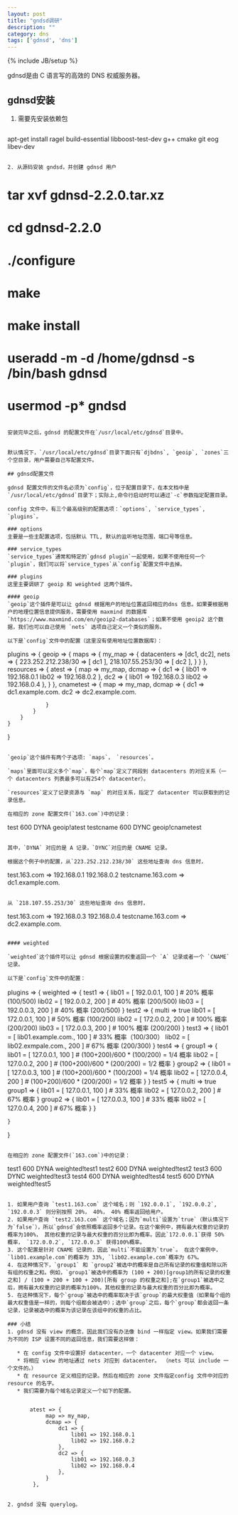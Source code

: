```yaml
---
layout: post
title: "gndsd调研"
description: ""
category: dns
tags: ['gdnsd', 'dns']
---
```

{% include JB/setup %}

gdnsd是由 C 语言写的高效的 DNS 权威服务器。

## gdnsd安装

1. 需要先安装依赖包

   ~~~
apt-get install ragel build-essential libboost-test-dev g++ cmake git eog libev-dev
   ~~~

2. 从源码安装 gndsd，并创建 gdnsd 用户

   ~~~
# tar xvf gdnsd-2.2.0.tar.xz
# cd gdnsd-2.2.0
# ./configure
# make
# make install
# useradd -m -d /home/gdnsd -s /bin/bash gdnsd
# usermod -p* gndsd
   ~~~

安装完毕之后，gdnsd 的配置文件在`/usr/local/etc/gdnsd`目录中。


默认情况下，`/usr/local/etc/gdnsd`目录下面只有`djbdns`, `geoip`, `zones`三个空目录，用户需要自己写配置文件。

## gdnsd配置文件

gdnsd 配置文件的文件名必须为`config`，位于配置目录下，在本文档中是`/usr/local/etc/gdnsd`目录下；实际上,命令行启动时可以通过`-c`参数指定配置目录。

config 文件中，有三个最高级别的配置选项：`options`, `service_types`, `plugins`。

### options
主要是一些主配置选项，包括默认 TTL, 默认的监听地址范围，端口号等信息。

### service_types
`service_types`通常和特定的`gdnsd plugin`一起使用，如果不使用任何一个`plugin`，我们可以将`service_types`从`config`配置文件中去掉。

### plugins
这里主要调研了 geoip 和 weighted 这两个插件。

#### geoip
`geoip`这个插件是可以让 gdnsd 根据用户的地址位置返回相应的dns 信息。如果要根据用户的地理位置信息提供服务，需要使用 maxmind 的数据库 `https://www.maxmind.com/en/geoip2-databases`；如果不使用 geoip2 这个数据，我们也可以自己使用 `nets` 选项自己定义一个类似的服务。

以下是`config`文件中的配置（这里没有使用地址位置数据库）：

~~~
plugins => {
    geoip => {
        maps => {
            my_map => {
                datacenters => [dc1, dc2],
                nets => {
                    223.252.212.238/30 => [ dc1 ],
                    218.107.55.253/30 => [ dc2 ],
                }
            }
        },
        resources => {
            atest => {
                map => my_map,
                dcmap => {
                    dc1 => {
                        lib01 => 192.168.0.1
                        lib02 => 192.168.0.2
                    },
                    dc2 => {
                        lib01 => 192.168.0.3
                        lib02 => 192.168.0.4
                    },
                }
            },
            cnametest => {
                map => my_map,
                dcmap => {
                    dc1 => dc1.example.com.
                    dc2 => dc2.example.com.

                }
            }
        }
    }
}
~~~

`geoip`这个插件有两个子选项: `maps`， `resources`。

`maps`里面可以定义多个`map`，每个`map`定义了网段到 datacenters 的对应关系（一个 datacenters 列表最多可以有254个 datacenter）。

`resources`定义了记录资源与 `map` 的对应关系，指定了 datacenter 可以获取到的记录信息。

在相应的 zone 配置文件(`163.com`)中的记录：

~~~
test 600 DYNA geoip!atest
testcname 600 DYNC geoip!cnametest
~~~

其中，`DYNA` 对应的是 A 记录，`DYNC`对应的是 CNAME 记录。

根据这个例子中的配置，从`223.252.212.238/30` 这些地址查询 dns 信息时，

~~~
test.163.com => 192.168.0.1 192.168.0.2
testcname.163.com => dc1.example.com.
~~~

从 `218.107.55.253/30` 这些地址查询 dns 信息时，

~~~
test.163.com => 192.168.0.3 192.168.0.4
testcname.163.com => dc2.example.com.
~~~

#### weighted

`weighted`这个插件可以让 gdnsd 根据设置的权重返回一个 `A` 记录或者一个 `CNAME` 记录。

以下是`config`文件中的配置：

~~~
plugins => {
    weighted => {
        test1 => {
            lib01 = [ 192.0.0.1, 100 ] # 20% 概率 (100/500)
            lib02 = [ 192.0.0.2, 200 ] # 40% 概率 (200/500)
            lib03 = [ 192.0.0.3, 200 ] # 40% 概率 (200/500)
        }
        test2 => {
            multi => true
            lib01 = [ 172.0.0.1, 100 ] # 50% 概率 (100/200)
            lib02 = [ 172.0.0.2, 200 ] # 100% 概率 (200/200)
            lib03 = [ 172.0.0.3, 200 ] # 100% 概率 (200/200)
        }
        test3 => {
            lib01 = [ lib01.example.com., 100 ] # 33% 概率（100/300）
            lib02 = [ lib02.exmpale.com., 200 ] # 67% 概率 (200/300)
        }
        test4 => {
            group1 => {
                lib01 = [ 127.0.0.1, 100 ] # (100+200)/600 * (100/200) = 1/4 概率
                lib02 = [ 127.0.0.2, 200 ] # (100+200)/600 * (200/200) = 1/2 概率
            }
            group2 => {
                lib01 = [ 127.0.0.3, 100 ] # (100+200)/600 * (100/200) = 1/4 概率
                lib02 = [ 127.0.0.4, 200 ] # (100+200)/600 * (200/200) = 1/2 概率
            }
        }
        test5 => {
            multi => true
            group1 => {
                lib01 = [ 127.0.0.1, 100 ] # 33% 概率
                lib02 = [ 127.0.0.2, 200 ] # 67% 概率
            }
            group2 => {
                lib01 = [ 127.0.0.3, 100 ] # 33% 概率
                lib02 = [ 127.0.0.4, 200 ] # 67% 概率
            }
        }

    }
}
~~~

在相应的 zone 配置文件(`163.com`)中的记录：

~~~
test1 600 DYNA weighted!test1
test2 600 DYNA weighted!test2
test3 600 DYNC weighted!test3
test4 600 DYNA weighted!test4
test5 600 DYNA weighted!test5
~~~

1. 如果用户查询 `test1.163.com` 这个域名；则 `192.0.0.1`, `192.0.0.2`, `192.0.0.3` 则分别按照 20%， 40%， 40% 概率返回给用户。
2. 如果用户查询 `test2.163.com` 这个域名；因为`multi`设置为`true`（默认情况下为`false`），所以`gdnsd`会依照概率返回多个记录。在这个案例中，拥有最大权重的记录的概率为100%， 其他权重的记录与最大权重的百分比即为概率。因此`172.0.0.1`获得 50% 概率， `172.0.0.2`, `172.0.0.3` 获得100%概率。
3. 这个配置是针对 CNAME 记录的，因此`multi`不能设置为`true`。 在这个案例中，`lib01.example.com`的概率为 33%, `lib02.example.com`概率为 67%。
4. 在这种情况下，`group1` 和 `group2`被选中的概率是自己所有记录的权重值和除以所有组的权重之和。例如，`group1`被选中的概率为 (100 + 200)[group1的所有记录的权重之和] / (100 + 200 + 100 + 200)[所有 group 的权重之和];在`group1`被选中之后，拥有最大权重的记录的概率为100%，其他权重的记录与最大权重的百分比即为概率。
5. 在这种情况下，每个`group`被选中的概率取决于该`group`的最大权重值（如果每个组的最大权重值是一样的，则每个组都会被选中）；选中`group`之后，每个`group`都会返回一条记录，记录被选中的概率为该记录在该组中的权重的占比。

### 小结
1. gdnsd 没有 view 的概念，因此我们没有办法像 bind 一样指定 view。如果我们需要为不同的 ISP 设置不同的返回信息，我们需要这样做：

   * 在 config 文件中设置好 datacenter，一个 datacenter 对应一个 view。
   * 将相应 view 的地址通过 nets 对应到 datacenter。 （nets 可以 include 一个文件的。）
   * 在 resource 定义相应的记录。然后在相应的 zone 文件指定config 文件中对应的resource 的名字。
   * 我们需要为每个域名记录定义一个如下的配置。
   
   ~~~
           atest => {
                map => my_map,
                dcmap => {
                    dc1 => {
                        lib01 => 192.168.0.1
                        lib02 => 192.168.0.2
                    },
                    dc2 => {
                        lib01 => 192.168.0.3
                        lib02 => 192.168.0.4
                    },
                }
            },

   ~~~
   
2. gndsd 没有 querylog。

